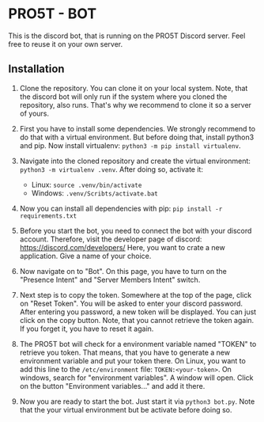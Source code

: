 # PRO5T - BOT

This is the discord bot, that is running on the PRO5T Discord server.
Feel free to reuse it on your own server.

## Installation

1. Clone the repository. You can clone it on your local system. Note, that the discord bot will only run if the system where you cloned the repository, also runs.
That's why we recommend to clone it so a server of yours.

2. First you have to install some dependencies. We strongly recommend to do that with a virtual environment.
But before doing that, install python3 and pip.
Now install virtualenv: `python3 -m pip install virtualenv`.

3. Navigate into the cloned repository and create the virtual environment: `python3 -m virtualenv .venv`.
After doing so, activate it:
    * Linux: `source .venv/bin/activate`
    * Windows: `.venv/Scribts/activate.bat`

4. Now you can install all dependencies with pip:
`pip install -r requirements.txt`

5. Before you start the bot, you need to connect the bot with your discord account.
Therefore, visit the developer page of discord: https://discord.com/developers/
Here, you want to crate a new application. Give a name of your choice.

6. Now navigate on to "Bot". On this page, you have to turn on the "Presence Intent" and "Server Members Intent" switch.

7. Next step is to copy the token. Somewhere at the top of the page, click on "Reset Token". You will be asked to enter your discord password. After entering you password, a new token will be displayed. You can just click on the copy button. Note, that you cannot retrieve the token again. If you forget it, you have to reset it again.

8. The PRO5T bot will check for a environment variable named "TOKEN" to retrieve you token. That means, that you have to generate a new environment variable and put your token there. On Linux, you want to add this line to the `/etc/environment` file: `TOKEN:<your-token>`.
On windows, search for "environment variables". A window will open. Click on the button "Environment variables..." and add it there.

9. Now you are ready to start the bot.
Just start it via `python3 bot.py`.
Note that the your virtual environment but be activate before doing so.
